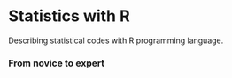 # Statistics with R
Describing statistical codes with R programming language.

### From novice to expert
